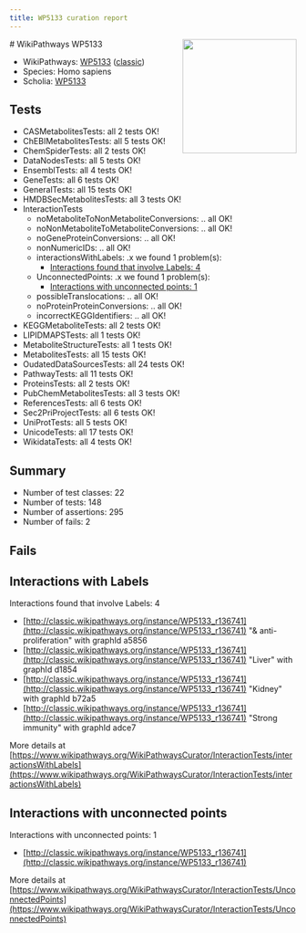 ```yaml
---
title: WP5133 curation report
---
```


<img style="float: right; width: 200px" src="https://upload.wikimedia.org/wikipedia/commons/thumb/8/83/Wplogo_with_text_500.png/640px-Wplogo_with_text_500.png" />
# WikiPathways WP5133

* WikiPathways: [WP5133](https://wikipathways.org/pathways/WP5133) ([classic](https://classic.wikipathways.org/instance/WP5133))
* Species: Homo sapiens
* Scholia: [WP5133](https://scholia.toolforge.org/wikipathways/WP5133)
## Tests
* CASMetabolitesTests: all 2 tests OK!
* ChEBIMetabolitesTests: all 5 tests OK!
* ChemSpiderTests: all 2 tests OK!
* DataNodesTests: all 5 tests OK!
* EnsemblTests: all 4 tests OK!
* GeneTests: all 6 tests OK!
* GeneralTests: all 15 tests OK!
* HMDBSecMetabolitesTests: all 3 tests OK!
* InteractionTests
    * noMetaboliteToNonMetaboliteConversions: .. all OK!
    * noNonMetaboliteToMetaboliteConversions: .. all OK!
    * noGeneProteinConversions: .. all OK!
    * nonNumericIDs: .. all OK!
    * interactionsWithLabels: .x we found 1 problem(s):
        * [Interactions found that involve Labels: 4](#630d267b)
    * UnconnectedPoints: .x we found 1 problem(s):
        * [Interactions with unconnected points: 1](#35a61ad9)
    * possibleTranslocations: .. all OK!
    * noProteinProteinConversions: .. all OK!
    * incorrectKEGGIdentifiers: .. all OK!
* KEGGMetaboliteTests: all 2 tests OK!
* LIPIDMAPSTests: all 1 tests OK!
* MetaboliteStructureTests: all 1 tests OK!
* MetabolitesTests: all 15 tests OK!
* OudatedDataSourcesTests: all 24 tests OK!
* PathwayTests: all 11 tests OK!
* ProteinsTests: all 2 tests OK!
* PubChemMetabolitesTests: all 3 tests OK!
* ReferencesTests: all 6 tests OK!
* Sec2PriProjectTests: all 6 tests OK!
* UniProtTests: all 5 tests OK!
* UnicodeTests: all 17 tests OK!
* WikidataTests: all 4 tests OK!


## Summary

* Number of test classes: 22
* Number of tests: 148
* Number of assertions: 295
* Number of fails: 2

## Fails

<a name="630d267b" />

## Interactions with Labels

Interactions found that involve Labels: 4

* [http://classic.wikipathways.org/instance/WP5133_r136741](http://classic.wikipathways.org/instance/WP5133_r136741) "& anti-proliferation" with graphId a5856
* [http://classic.wikipathways.org/instance/WP5133_r136741](http://classic.wikipathways.org/instance/WP5133_r136741) "Liver" with graphId d1854
* [http://classic.wikipathways.org/instance/WP5133_r136741](http://classic.wikipathways.org/instance/WP5133_r136741) "Kidney" with graphId b72a5
* [http://classic.wikipathways.org/instance/WP5133_r136741](http://classic.wikipathways.org/instance/WP5133_r136741) "Strong
immunity" with graphId adce7


More details at [https://www.wikipathways.org/WikiPathwaysCurator/InteractionTests/interactionsWithLabels](https://www.wikipathways.org/WikiPathwaysCurator/InteractionTests/interactionsWithLabels)

<a name="35a61ad9" />

## Interactions with unconnected points

Interactions with unconnected points: 1

* [http://classic.wikipathways.org/instance/WP5133_r136741](http://classic.wikipathways.org/instance/WP5133_r136741)


More details at [https://www.wikipathways.org/WikiPathwaysCurator/InteractionTests/UnconnectedPoints](https://www.wikipathways.org/WikiPathwaysCurator/InteractionTests/UnconnectedPoints)

